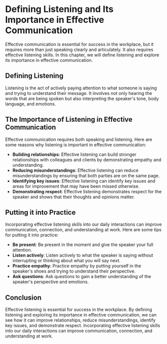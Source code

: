 Defining Listening and Its Importance in Effective Communication
=================================================================================================================

Effective communication is essential for success in the workplace, but it requires more than just speaking clearly and articulately. It also requires effective listening skills. In this chapter, we will define listening and explore its importance in effective communication.

Defining Listening
------------------

Listening is the act of actively paying attention to what someone is saying and trying to understand their message. It involves not only hearing the words that are being spoken but also interpreting the speaker's tone, body language, and emotions.

The Importance of Listening in Effective Communication
------------------------------------------------------

Effective communication requires both speaking and listening. Here are some reasons why listening is important in effective communication:

* **Building relationships**: Effective listening can build stronger relationships with colleagues and clients by demonstrating empathy and understanding.
* **Reducing misunderstandings**: Effective listening can reduce misunderstandings by ensuring that both parties are on the same page.
* **Identifying key issues**: Effective listening can identify key issues and areas for improvement that may have been missed otherwise.
* **Demonstrating respect**: Effective listening demonstrates respect for the speaker and shows that their thoughts and opinions matter.

Putting it into Practice
------------------------

Incorporating effective listening skills into our daily interactions can improve communication, connection, and understanding at work. Here are some tips for putting it into practice:

* **Be present**: Be present in the moment and give the speaker your full attention.
* **Listen actively**: Listen actively to what the speaker is saying without interrupting or thinking about what you will say next.
* **Practice empathy**: Practice empathy by putting yourself in the speaker's shoes and trying to understand their perspective.
* **Ask questions**: Ask questions to gain a better understanding of the speaker's perspective and emotions.

Conclusion
----------

Effective listening is essential for success in the workplace. By defining listening and exploring its importance in effective communication, we can see how it can improve relationships, reduce misunderstandings, identify key issues, and demonstrate respect. Incorporating effective listening skills into our daily interactions can improve communication, connection, and understanding at work.


